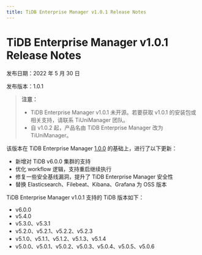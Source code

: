 ```yaml
---
title: TiDB Enterprise Manager v1.0.1 Release Notes
---
```


# TiDB Enterprise Manager v1.0.1 Release Notes

发布日期：2022 年 5 月 30 日

发布版本：1.0.1

> **注意：**
>
> - TiDB Enterprise Manager v1.0.1 未开源。若要获取 v1.0.1 的安装包或相关支持，请联系 TiUniManager 团队。
> - 自 v1.0.2 起，产品名由 TiDB Enterprise Manager 改为 TiUniManager。

该版本在 TiDB Enterprise Manager [1.0.0](/tiunimanager/tiunimanager-release-1.0.0.md) 的基础上，进行了以下更新：

- 新增对 TiDB v6.0.0 集群的支持
- 优化 workflow 逻辑，支持重启继续执行
- 修复一些安全基线漏洞，提升了 TiDB Enterprise Manager 安全性
- 替换 Elasticsearch、Filebeat、Kibana、Grafana 为 OSS 版本

TiDB Enterprise Manager v1.0.1 支持的 TiDB 版本如下：

- v6.0.0
- v5.4.0
- v5.3.0、v5.3.1
- v5.2.0、v5.2.1、v5.2.2、v5.2.3
- v5.1.0、v5.1.1、v5.1.2、v5.1.3、v5.1.4
- v5.0.0、v5.0.1、v5.0.2、v5.0.3、v5.0.4、v5.0.5、v5.0.6
